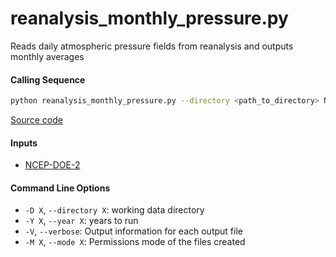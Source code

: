 reanalysis_monthly_pressure.py
==============================

Reads daily atmospheric pressure fields from reanalysis and outputs monthly averages

#### Calling Sequence
```bash
python reanalysis_monthly_pressure.py --directory <path_to_directory> NCEP-DOE-2
```
[Source code](https://github.com/tsutterley/model-harmonics/blob/main/reanalysis/reanalysis_monthly_pressure.py)

#### Inputs
- [NCEP-DOE-2](https://www.esrl.noaa.gov/psd/data/gridded/data.ncep.reanalysis2.html)

#### Command Line Options
- `-D X`, `--directory X`: working data directory
- `-Y X`, `--year X`: years to run
- `-V`, `--verbose`:  Output information for each output file
- `-M X`, `--mode X`: Permissions mode of the files created
